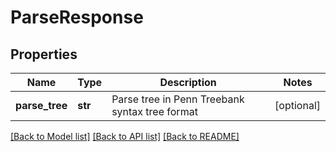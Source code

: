 # ParseResponse

## Properties
Name | Type | Description | Notes
------------ | ------------- | ------------- | -------------
**parse_tree** | **str** | Parse tree in Penn Treebank syntax tree format | [optional] 

[[Back to Model list]](../README.md#documentation-for-models) [[Back to API list]](../README.md#documentation-for-api-endpoints) [[Back to README]](../README.md)


